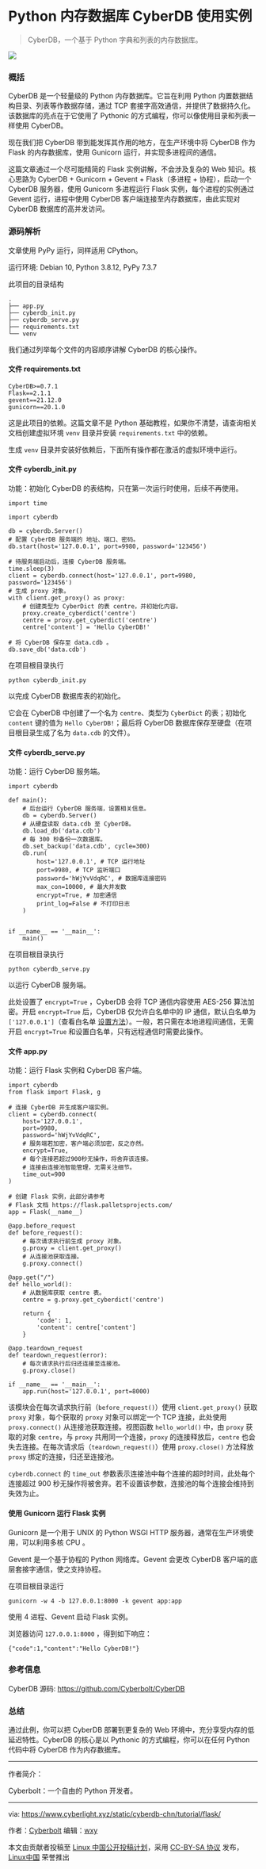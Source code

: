 [#]: subject: "生产环境下使用 CyberDB 作为 Flask 的内存数据库"
[#]: author: "Cyberbolt https://www.zhihu.com/people/cyberbolt"
[#]: keywords: "CyberDB Python内存数据库 Flask Gunicorn"
[#]: via: "https://www.cyberlight.xyz/static/cyberdb-chn/tutorial/flask/"
[#]: url: "https://linux.cn/article-14430-1.html"

Python 内存数据库 CyberDB 使用实例
======

 > CyberDB，一个基于 Python 字典和列表的内存数据库。

![](https://www.cyberlight.xyz/static/picture-bed/20220401-Using-CyberDB/python.jpeg)

### 概括

CyberDB 是一个轻量级的 Python 内存数据库。它旨在利用 Python 内置数据结构目录、列表等作数据存储，通过 TCP 套接字高效通信，并提供了数据持久化。该数据库的亮点在于它使用了 Pythonic 的方式编程，你可以像使用目录和列表一样使用 CyberDB。

现在我们把 CyberDB 带到能发挥其作用的地方，在生产环境中将 CyberDB 作为 Flask 的内存数据库，使用 Gunicorn 运行，并实现多进程间的通信。

这篇文章通过一个尽可能精简的 Flask 实例讲解，不会涉及复杂的 Web 知识。核心思路为 CyberDB + Gunicorn + Gevent + Flask（多进程 + 协程），启动一个 CyberDB 服务器，使用 Gunicorn 多进程运行 Flask 实例，每个进程的实例通过 Gevent 运行，进程中使用 CyberDB 客户端连接至内存数据库，由此实现对 CyberDB 数据库的高并发访问。

### 源码解析

文章使用 PyPy 运行，同样适用 CPython。

运行环境: Debian 10, Python 3.8.12, PyPy 7.3.7

此项目的目录结构

```
.
├── app.py
├── cyberdb_init.py
├── cyberdb_serve.py
├── requirements.txt
└── venv
```

我们通过列举每个文件的内容顺序讲解 CyberDB 的核心操作。

#### 文件 requirements.txt

```
CyberDB>=0.7.1
Flask==2.1.1
gevent==21.12.0
gunicorn==20.1.0
```

这是此项目的依赖。这篇文章不是 Python 基础教程，如果你不清楚，请查询相关文档创建虚拟环境 `venv` 目录并安装 `requirements.txt` 中的依赖。

生成 `venv` 目录并安装好依赖后，下面所有操作都在激活的虚拟环境中运行。

#### 文件 cyberdb_init.py

功能：初始化 CyberDB 的表结构，只在第一次运行时使用，后续不再使用。

```
import time

import cyberdb

db = cyberdb.Server()
# 配置 CyberDB 服务端的 地址、端口、密码。
db.start(host='127.0.0.1', port=9980, password='123456')

# 待服务端启动后，连接 CyberDB 服务端。
time.sleep(3)
client = cyberdb.connect(host='127.0.0.1', port=9980, password='123456')
# 生成 proxy 对象。
with client.get_proxy() as proxy:
    # 创建类型为 CyberDict 的表 centre，并初始化内容。
    proxy.create_cyberdict('centre')
    centre = proxy.get_cyberdict('centre')
    centre['content'] = 'Hello CyberDB!'

# 将 CyberDB 保存至 data.cdb 。
db.save_db('data.cdb')
```

在项目根目录执行

```
python cyberdb_init.py
```

以完成 CyberDB 数据库表的初始化。

它会在 CyberDB 中创建了一个名为 `centre`、类型为 `CyberDict` 的表；初始化 `content` 键的值为 `Hello CyberDB!`；最后将 CyberDB 数据库保存至硬盘（在项目根目录生成了名为 `data.cdb` 的文件）。

#### 文件 cyberdb_serve.py

功能：运行 CyberDB 服务端。

```
import cyberdb

def main():
    # 后台运行 CyberDB 服务端，设置相关信息。
    db = cyberdb.Server()
    # 从硬盘读取 data.cdb 至 CyberDB。
    db.load_db('data.cdb')
    # 每 300 秒备份一次数据库。
    db.set_backup('data.cdb', cycle=300)
    db.run(
        host='127.0.0.1', # TCP 运行地址
        port=9980, # TCP 监听端口
        password='hWjYvVdqRC', # 数据库连接密码
        max_con=10000, # 最大并发数
        encrypt=True, # 加密通信
        print_log=False # 不打印日志
    )


if __name__ == '__main__':
    main()
```

在项目根目录执行

```
python cyberdb_serve.py
```

以运行 CyberDB 服务端。

此处设置了 `encrypt=True` ，CyberDB 会将 TCP 通信内容使用 AES-256 算法加密。开启 `encrypt=True` 后，CyberDB 仅允许白名单中的 IP 通信，默认白名单为 `['127.0.0.1']`（查看白名单 [设置方法](https://www.cyberlight.xyz/static/cyberdb-chn/API/#cyberdbserver)）。一般，若只需在本地进程间通信，无需开启 `encrypt=True` 和设置白名单，只有远程通信时需要此操作。

#### 文件 app.py

功能：运行 Flask 实例和 CyberDB 客户端。

```
import cyberdb
from flask import Flask, g

# 连接 CyberDB 并生成客户端实例。
client = cyberdb.connect(
    host='127.0.0.1', 
    port=9980, 
    password='hWjYvVdqRC',
    # 服务端若加密，客户端必须加密，反之亦然。
    encrypt=True,
    # 每个连接若超过900秒无操作，将舍弃该连接。
    # 连接由连接池智能管理，无需关注细节。
    time_out=900
)

# 创建 Flask 实例，此部分请参考 
# Flask 文档 https://flask.palletsprojects.com/
app = Flask(__name__)

@app.before_request
def before_request():
    # 每次请求执行前生成 proxy 对象。
    g.proxy = client.get_proxy()
    # 从连接池获取连接。
    g.proxy.connect()

@app.get("/")
def hello_world():
    # 从数据库获取 centre 表。
    centre = g.proxy.get_cyberdict('centre')
    
    return {
        'code': 1,
        'content': centre['content']
    }

@app.teardown_request
def teardown_request(error):
    # 每次请求执行后归还连接至连接池。
    g.proxy.close()

if __name__ == '__main__':
    app.run(host='127.0.0.1', port=8000)
```

该模块会在每次请求执行前（`before_request()`）使用 `client.get_proxy()` 获取 `proxy` 对象，每个获取的 `proxy` 对象可以绑定一个 TCP 连接，此处使用 `proxy.connect()` 从连接池获取连接。视图函数 `hello_world()` 中，由 `proxy` 获取的对象 `centre`，与 `proxy` 共用同一个连接，`proxy` 的连接释放后，`centre` 也会失去连接。在每次请求后（`teardown_request()`）使用 `proxy.close()` 方法释放 `proxy` 绑定的连接，归还至连接池。

`cyberdb.connect` 的 `time_out` 参数表示连接池中每个连接的超时时间，此处每个连接超过 900 秒无操作将被舍弃。若不设置该参数，连接池的每个连接会维持到失效为止。

#### 使用 Gunicorn 运行 Flask 实例

Gunicorn 是一个用于 UNIX 的 Python WSGI HTTP 服务器，通常在生产环境使用，可以利用多核 CPU 。

Gevent 是一个基于协程的 Python 网络库。Gevent 会更改 CyberDB 客户端的底层套接字通信，使之支持协程。

在项目根目录运行

```
gunicorn -w 4 -b 127.0.0.1:8000 -k gevent app:app
```

使用 4 进程、Gevent 启动 Flask 实例。 

浏览器访问 `127.0.0.1:8000` ，得到如下响应：

```
{"code":1,"content":"Hello CyberDB!"}
```

### 参考信息

CyberDB 源码: https://github.com/Cyberbolt/CyberDB

### 总结

通过此例，你可以把 CyberDB 部署到更复杂的 Web 环境中，充分享受内存的低延迟特性。CyberDB 的核心是以 Pythonic 的方式编程，你可以在任何 Python 代码中将 CyberDB 作为内存数据库。

---
作者简介：

Cyberbolt：一个自由的 Python 开发者。

------

via: https://www.cyberlight.xyz/static/cyberdb-chn/tutorial/flask/

作者：[Cyberbolt](https://www.zhihu.com/people/cyberbolt)
编辑：[wxy](https://github.com/wxy)

本文由贡献者投稿至 [Linux 中国公开投稿计划](https://github.com/LCTT/Articles/)，采用 [CC-BY-SA 协议](https://creativecommons.org/licenses/by-sa/4.0/deed.zh) 发布，[Linux中国](https://linux.cn/) 荣誉推出